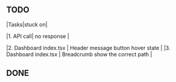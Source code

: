 ## TODO
|Tasks|stuck on|
<!-- |1|| -->
|1. API call| no response |

|2. Dashboard index.tsx | Header message button hover state |
|3. Dashboard index.tsx | Breadcrumb show the correct path |


## DONE
